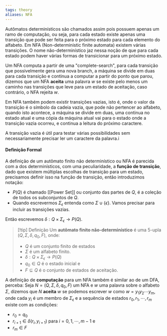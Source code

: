```yaml
---
tags: theory
aliases: NFA
---
```


Autômatos determinísticos são chamados assim pois possuem apenas um ramo de computação, ou seja, para cada estado existe apenas uma transição que pode ser feita para o próximo estado para cada elemento do alfabeto. Em NFA (Non-deterministic finite automata) existem várias transições. O nome não-determinístico jaz nessa noção de que para cada estado podem haver várias formas de transicionar para um próximo estado.

Um NFA computa a partir de uma "complete-search",  para cada transição que possivelmente gera uma nova branch, a máquina se divide em duas para cada transição e continua a computar a partir do ponto que parou, dizemos que um NFA **aceita** uma palavra $w$ se existe pelo menos um caminho nas transições que leve para um estado de aceitação, caso contrário, o NFA rejeita $w$. 

Em NFA também podem existir transições vazias, isto é, onde o valor da transição é o símbolo da cadeia vazia, que pode não pertencer ao alfabeto, quando isto acontece, a máquina se divide em duas, uma continua no estado atual e uma cópia da máquina atual vai para o estado onde a transição vazia ocorreu, e continua a leitura do próximo caractere.

A transição vazia é útil para testar várias possibilidades sem necessariamente precisar ler um caractere da palavra.i

#### Definição Formal 

A definição de um autômato finito não determinístico ou NFA é parecida com a dos determinísticos, com uma peculiaridade, a **função de transição**, dado que existem múltiplas escolhas de transição para um estado, precisamos definir isso na função de transição, então introduzimos notação:

- $P(Q)$ é chamado [[Power Set]] ou conjunto das partes de $Q$, é a coleção de todos os subconjuntos de $Q$.
- Quando escrevermos $\Sigma_{\epsilon}$ entenda como $\Sigma \cup \{\epsilon\}$. Vamos precisar para incluir as transições vazias.

Então escrevemos $\delta: Q \times \Sigma_{\epsilon} \rightarrow P(Q)$.

> [!tip] Definição
>Um **autômato finito não-determinístico** é uma $5$-upla $(Q,\Sigma, \delta, q_0 , F)$,
>onde:
>- $Q$ é um conjunto finito de estados
>- $\Sigma$ é um alfabeto finito.
>- $\delta: Q \times \Sigma_{\epsilon} \rightarrow P(Q)$
>- $q_0 \in Q$ é o estado inicial e
>- $F \subseteq Q$ é o conjunto de estados de aceitação.

A definição de **computação** para um NFA também é similar ao de um DFA, perceba: Seja $N = (Q,\Sigma, \delta, q_0 , F)$ um NFA e $w$ uma palavra sobre o alfabeto $\Sigma$, dizemos que $N$ **aceita** $w$ se podemos escrever $w$ como $w = y_1 y_2 \cdots y_m$, onde cada $y_i$ é um membro de $\Sigma_{\epsilon}$ e a sequência de estados $r_0, r_1, \cdots, r_m$ existe com as condições:

- $r_0 = q_0$
- $r_{i + 1} \in \delta(r_i, y_{i + 1}$) para $i = 0, 1, \cdots, m - 1$ e
- $r_m \in F$ 



